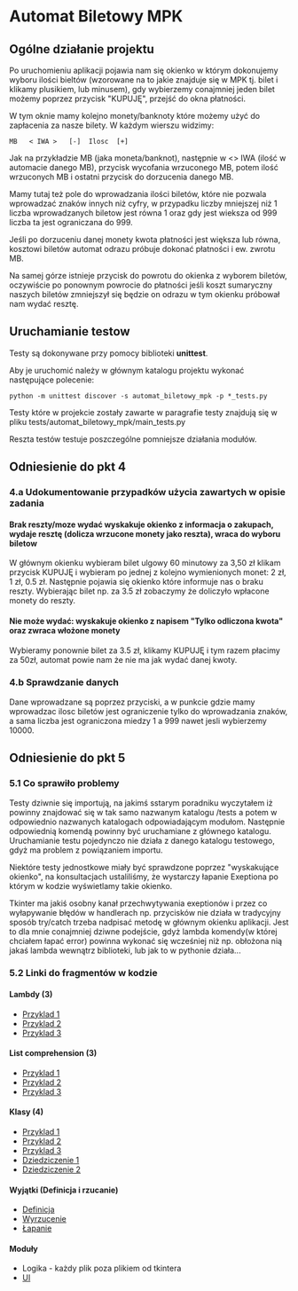 # Automat Biletowy MPK

## Ogólne działanie projektu
Po uruchomieniu aplikacji pojawia nam się okienko w którym
dokonujemy wyboru ilości bieltów (wzorowane na to jakie 
znajduje się w MPK tj. bilet i klikamy plusikiem, lub minusem),
gdy wybierzemy conajmniej jeden bilet możemy poprzez przycisk "KUPUJĘ",
przejść do okna płatności.

W tym oknie mamy kolejno monety/banknoty które możemy użyć do zapłacenia za
nasze bilety. W każdym wierszu widzimy:
```
MB   < IWA >   [-]  Ilosc  [+]
```
Jak na przykładzie MB (jaka moneta/banknot), następnie w <> IWA (ilość
w automacie danego MB), przycisk wycofania wrzuconego MB, potem
ilość wrzuconych MB i ostatni przycisk do dorzucenia danego MB.

Mamy tutaj też pole do wprowadzania ilości biletów, które nie pozwala wprowadzać 
znaków innych niż cyfry, w przypadku liczby mniejszej niż 1 liczba 
wprowadzanych biletow jest równa 1 oraz gdy jest wieksza od 999
liczba ta jest ograniczana do 999.

Jeśli po dorzuceniu danej monety kwota płatności jest większa lub równa, 
kosztowi biletów automat odrazu próbuje dokonać płatności i ew. zwrotu MB.

Na samej górze istnieje przycisk do powrotu do okienka z wyborem biletów,
oczywiście po ponownym powrocie do płatności jeśli koszt sumaryczny naszych 
biletów zmniejszył się będzie on odrazu w tym okienku próbował nam wydać resztę.

## Uruchamianie testow
Testy są dokonywane przy pomocy biblioteki **unittest**.

Aby je uruchomić należy w głównym katalogu projektu wykonać następujące polecenie:

```shell
python -m unittest discover -s automat_biletowy_mpk -p *_tests.py
```

Testy które w projekcie zostały zawarte w paragrafie testy znajdują się w pliku tests/automat_biletowy_mpk/main_tests.py

Reszta testów testuje poszczególne pomniejsze działania modułów.

## Odniesienie do pkt 4 
### 4.a Udokumentowanie przypadków użycia zawartych w opisie zadania
#### Brak reszty/moze wydać wyskakuje okienko z informacja o zakupach, wydaje resztę (dolicza wrzucone monety jako reszta), wraca do wyboru biletow
W głównym okienku wybieram bilet ulgowy 60 minutowy za 3,50 zł klikam przycisk KUPUJĘ i wybieram po jednej z kolejno wymienionych
monet: 2 zł, 1 zł, 0.5 zł. Następnie pojawia się okienko które informuje nas o braku reszty.
Wybierając bilet np. za 3.5 zł zobaczymy że doliczyło wpłacone monety do reszty.
#### Nie może wydać: wyskakuje okienko z napisem "Tylko odliczona kwota" oraz zwraca włożone monety
Wybieramy ponownie bilet za 3.5 zł, klikamy KUPUJĘ i tym razem płacimy za 50zł, automat powie nam że nie ma jak wydać danej kwoty.

### 4.b Sprawdzanie danych
Dane wprowadzane są poprzez przyciski, a w punkcie gdzie mamy wprowadzac ilosc biletów jest ograniczenie tylko 
do wprowadzania znaków, a sama liczba jest ograniczona miedzy 1 a 999 nawet jesli wybierzemy 10000.

## Odniesienie do pkt 5
### 5.1 Co sprawiło problemy
Testy dziwnie się importują, na jakimś sstarym poradniku wyczytałem iż powinny znajdować się w tak samo nazwanym katalogu /tests a potem 
w odpowiednio nazwanych katalogach odpowiadającym modułom. Następnie odpowiednią komendą powinny być uruchamiane z głównego katalogu.
Uruchamianie testu pojedynczo nie działa z danego katalogu testowego, gdyż ma problem z powiązaniem importu.

Niektóre testy jednostkowe miały być sprawdzone poprzez "wyskakujące okienko", na konsultacjach ustaliliśmy, że wystarczy łapanie
Exeptiona po którym w kodzie wyświetlamy takie okienko.

Tkinter ma jakiś osobny kanał przechwytywania exeptionów i przez co wyłapywanie błędów w handlerach np. przycisków nie działa w
tradycyjny sposób try/catch trzeba nadpisać metodę w głównym okienku aplikacji. Jest to dla mnie conajmniej dziwne podejście, gdyż 
lambda komendy(w której chciałem łapać error) powinna wykonać się wcześniej niż np. obłożona nią jakaś lambda wewnątrz biblioteki, lub jak to w pythonie działa...

### 5.2 Linki do fragmentów w kodzie
#### Lambdy (3)
- [Przyklad 1](https://github.com/paweldabrowa1/automat_biletowy_mpk/blob/675ae319d6ce6e47bd38ba014674715a790c7539/automat_biletowy_mpk/ticket_machine/ticket_machine_ui.py#L214)
- [Przyklad 2](https://github.com/paweldabrowa1/automat_biletowy_mpk/blob/675ae319d6ce6e47bd38ba014674715a790c7539/automat_biletowy_mpk/ticket_machine/ticket_machine_ui.py#L221)
- [Przyklad 3](https://github.com/paweldabrowa1/automat_biletowy_mpk/blob/2643cff3d2e244a7c619360dd79428d1b867a0e9/automat_biletowy_mpk/runner.py#L23)
#### List comprehension (3)
- [Przyklad 1](https://github.com/paweldabrowa1/automat_biletowy_mpk/blob/2643cff3d2e244a7c619360dd79428d1b867a0e9/automat_biletowy_mpk/runner.py#L23)
- [Przyklad 2](https://github.com/paweldabrowa1/automat_biletowy_mpk/blob/2643cff3d2e244a7c619360dd79428d1b867a0e9/automat_biletowy_mpk/coins/coins.py#L2)
- [Przyklad 3](https://github.com/paweldabrowa1/automat_biletowy_mpk/blob/2643cff3d2e244a7c619360dd79428d1b867a0e9/automat_biletowy_mpk/tests/automat_biletowy_mpk/main_tests.py#L46)
#### Klasy (4)
- [Przyklad 1](https://github.com/paweldabrowa1/automat_biletowy_mpk/blob/2643cff3d2e244a7c619360dd79428d1b867a0e9/automat_biletowy_mpk/coins/coins.py#L5)
- [Przyklad 2](https://github.com/paweldabrowa1/automat_biletowy_mpk/blob/2643cff3d2e244a7c619360dd79428d1b867a0e9/automat_biletowy_mpk/coins/coins_holder.py#L12)
- [Przyklad 3](https://github.com/paweldabrowa1/automat_biletowy_mpk/blob/2643cff3d2e244a7c619360dd79428d1b867a0e9/automat_biletowy_mpk/ticket_machine/ticket.py#L1)
- [Dziedziczenie 1](https://github.com/paweldabrowa1/automat_biletowy_mpk/blob/2643cff3d2e244a7c619360dd79428d1b867a0e9/automat_biletowy_mpk/ticket_machine/ticket_machine.py#L14)
- [Dziedziczenie 2](https://github.com/paweldabrowa1/automat_biletowy_mpk/blob/2643cff3d2e244a7c619360dd79428d1b867a0e9/automat_biletowy_mpk/ticket_machine/ticket_machine.py#L48)
#### Wyjątki (Definicja i rzucanie)
- [Definicja](https://github.com/paweldabrowa1/automat_biletowy_mpk/blob/2643cff3d2e244a7c619360dd79428d1b867a0e9/automat_biletowy_mpk/coins/coins_holder.py#L8)
- [Wyrzucenie](https://github.com/paweldabrowa1/automat_biletowy_mpk/blob/2643cff3d2e244a7c619360dd79428d1b867a0e9/automat_biletowy_mpk/coins/coins_holder.py#L26)
- [Łapanie](https://github.com/paweldabrowa1/automat_biletowy_mpk/blob/2643cff3d2e244a7c619360dd79428d1b867a0e9/automat_biletowy_mpk/tests/automat_biletowy_mpk/main_tests.py#L71)
#### Moduły
- Logika - każdy plik poza plikiem od tkintera
- [UI](https://github.com/paweldabrowa1/automat_biletowy_mpk/blob/2643cff3d2e244a7c619360dd79428d1b867a0e9/automat_biletowy_mpk/ticket_machine/ticket_machine_ui.py#L23)